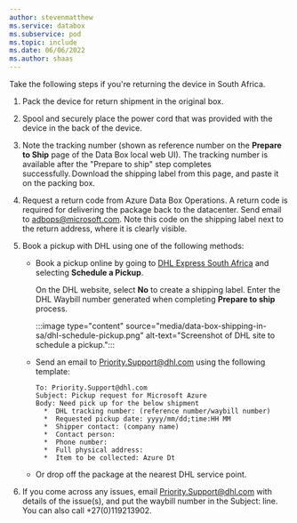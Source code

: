 ```yaml
---
author: stevenmatthew
ms.service: databox  
ms.subservice: pod
ms.topic: include
ms.date: 06/06/2022
ms.author: shaas
---
```


Take the following steps if you're returning the device in South Africa.

1. Pack the device for return shipment in the original box.
2. Spool and securely place the power cord that was provided with the device in the back of the device.
3. Note the tracking number (shown as reference number on the **Prepare to Ship** page of the Data Box local web UI). The tracking number is available after the "Prepare to ship" step completes successfully. Download the shipping label from this page, and paste it on the packing box.
4. Request a return code from Azure Data Box Operations. A return code is required for delivering the package back to the datacenter. Send email to [adbops@microsoft.com](mailto:adbops@microsoft.com). Note this code on the shipping label next to the return address, where it is clearly visible.
5. Book a pickup with DHL using one of the following methods:
 
   * Book a pickup online by going to [DHL Express South Africa](https://mydhl.express.dhl/za/en/schedule-pickup.html#/schedule-pickup#label-reference) and selecting **Schedule a Pickup**.

        On the DHL website, select **No** to create a shipping label. Enter the DHL Waybill number generated when completing **Prepare to ship** process.
    
        :::image type="content" source="media/data-box-shipping-in-sa/dhl-schedule-pickup.png" alt-text="Screenshot of DHL site to schedule a pickup.":::

   * Send an email to [Priority.Support@dhl.com](mailto:Priority.Support@dhl.com) using the following template:

     ```output
     To: Priority.Support@dhl.com
     Subject: Pickup request for Microsoft Azure
     Body: Need pick up for the below shipment
       *  DHL tracking number: (reference number/waybill number)
       *  Requested pickup date: yyyy/mm/dd;time:HH MM
       *  Shipper contact: (company name)
       *  Contact person: 
       *  Phone number: 
       *  Full physical address: 
       *  Item to be collected: Azure Dt
     ```

    * Or drop off the package at the nearest DHL service point.

6. If you come across any issues, email [Priority.Support@dhl.com](mailto:Priority.Support@dhl.com) with details of the issue(s), and put the waybill number in the Subject: line. You can also call +27(0)119213902.
